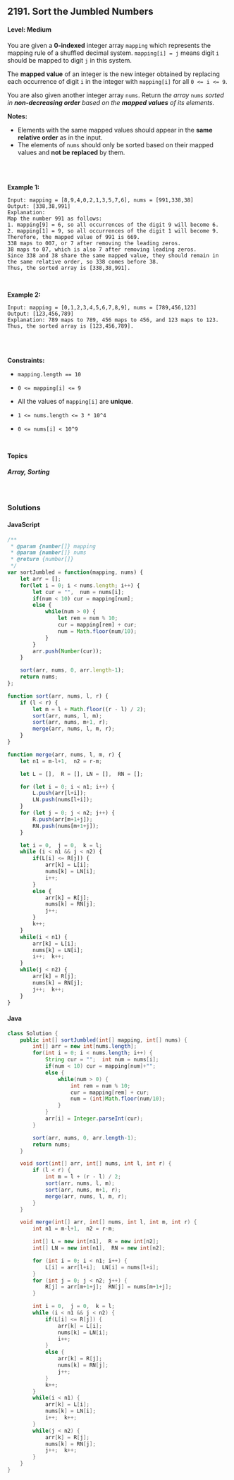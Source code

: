 ## 2191. Sort the Jumbled Numbers
#### Level: Medium


You are given a **0-indexed** integer array `mapping` which represents the mapping rule of a shuffled decimal system. `mapping[i] = j` means digit `i` should be mapped to digit `j` in this system.

The **mapped value** of an integer is the new integer obtained by replacing each occurrence of digit `i` in the integer with `mapping[i]` for all `0 <= i <= 9`.

You are also given another integer array `nums`. Return *the array* `nums` *sorted in **non-decreasing order** based on the **mapped values** of its elements.*

**Notes:**

- Elements with the same mapped values should appear in the **same relative order** as in the input.
- The elements of `nums` should only be sorted based on their mapped values and **not be replaced** by them.

<br><br>


**Example 1:** 

<!-- <img src="https://assets.leetcode.com/uploads/2020/01/09/sample_1_1684.png" width="560px"/>  <br>   -->

```
Input: mapping = [8,9,4,0,2,1,3,5,7,6], nums = [991,338,38]
Output: [338,38,991]
Explanation: 
Map the number 991 as follows:
1. mapping[9] = 6, so all occurrences of the digit 9 will become 6.
2. mapping[1] = 9, so all occurrences of the digit 1 will become 9.
Therefore, the mapped value of 991 is 669.
338 maps to 007, or 7 after removing the leading zeros.
38 maps to 07, which is also 7 after removing leading zeros.
Since 338 and 38 share the same mapped value, they should remain in the same relative order, so 338 comes before 38.
Thus, the sorted array is [338,38,991].
```

<br> 


**Example 2:**

<!-- <img src="https://assets.leetcode.com/uploads/2020/01/09/sample_2_1684.png" width="420px"/>  <br>   -->

```
Input: mapping = [0,1,2,3,4,5,6,7,8,9], nums = [789,456,123]
Output: [123,456,789]
Explanation: 789 maps to 789, 456 maps to 456, and 123 maps to 123. Thus, the sorted array is [123,456,789].
```

<br>


<!-- **Example 3:** 

<!-- <img src="https://assets.leetcode.com/uploads/2020/01/15/sample_3_1684.png" width="540px"/>  <br>  

```
Input, Output, Explanation
```

<br>   -->


<br>

**Constraints:**

- `mapping.length == 10`

- `0 <= mapping[i] <= 9`

- All the values of `mapping[i]` are **unique**.

- `1 <= nums.length <= 3 * 10^4`

- `0 <= nums[i] < 10^9`



<br>

**Topics** 

##### Array, Sorting


<br>

### Solutions

#### JavaScript
```javascript
/**
 * @param {number[]} mapping
 * @param {number[]} nums
 * @return {number[]}
 */
var sortJumbled = function(mapping, nums) {
    let arr = [];
    for(let i = 0; i < nums.length; i++) {
        let cur = "",  num = nums[i];
        if(num < 10) cur = mapping[num];
        else {        
            while(num > 0) {
                let rem = num % 10;
                cur = mapping[rem] + cur;
                num = Math.floor(num/10);
            }
        }
        arr.push(Number(cur));
    }

    sort(arr, nums, 0, arr.length-1);
    return nums;
};

function sort(arr, nums, l, r) {
    if (l < r) {
        let m = l + Math.floor((r - l) / 2);
        sort(arr, nums, l, m);
        sort(arr, nums, m+1, r);
        merge(arr, nums, l, m, r);
    }
}

function merge(arr, nums, l, m, r) {
    let n1 = m-l+1,  n2 = r-m;

    let L = [],  R = [], LN = [],  RN = [];

    for (let i = 0; i < n1; i++) {
        L.push(arr[l+i]);
        LN.push(nums[l+i]);
    }
    for (let j = 0; j < n2; j++) {
        R.push(arr[m+1+j]);
        RN.push(nums[m+1+j]);
    }

    let i = 0,  j = 0,  k = l;
    while (i < n1 && j < n2) {
        if(L[i] <= R[j]) {
            arr[k] = L[i];
            nums[k] = LN[i];
            i++;
        }
        else {
            arr[k] = R[j];  
            nums[k] = RN[j];
            j++;
        }
        k++;
    }
    while(i < n1) {
        arr[k] = L[i];
        nums[k] = LN[i];
        i++;  k++;
    }
    while(j < n2) {
        arr[k] = R[j];
        nums[k] = RN[j];
        j++;  k++;
    }
}
```

#### Java
```java
class Solution {
    public int[] sortJumbled(int[] mapping, int[] nums) {
        int[] arr = new int[nums.length];
        for(int i = 0; i < nums.length; i++) {
            String cur = "";  int num = nums[i];
            if(num < 10) cur = mapping[num]+"";
            else {        
                while(num > 0) {
                    int rem = num % 10;
                    cur = mapping[rem] + cur;
                    num = (int)Math.floor(num/10);
                }
            }
            arr[i] = Integer.parseInt(cur);
        }

        sort(arr, nums, 0, arr.length-1);
        return nums;    
    }

    void sort(int[] arr, int[] nums, int l, int r) {
        if (l < r) {
            int m = l + (r - l) / 2;
            sort(arr, nums, l, m);
            sort(arr, nums, m+1, r);
            merge(arr, nums, l, m, r);
        }
    }

    void merge(int[] arr, int[] nums, int l, int m, int r) {
        int n1 = m-l+1,  n2 = r-m;

        int[] L = new int[n1],  R = new int[n2];
        int[] LN = new int[n1],  RN = new int[n2];

        for (int i = 0; i < n1; i++) {
            L[i] = arr[l+i];  LN[i] = nums[l+i];
        }
        for (int j = 0; j < n2; j++) {
            R[j] = arr[m+1+j];  RN[j] = nums[m+1+j];
        }

        int i = 0,  j = 0,  k = l;
        while (i < n1 && j < n2) {
            if(L[i] <= R[j]) {
                arr[k] = L[i];
                nums[k] = LN[i];
                i++;
            }
            else {
                arr[k] = R[j];  
                nums[k] = RN[j];
                j++;
            }
            k++;
        }
        while(i < n1) {
            arr[k] = L[i];
            nums[k] = LN[i];
            i++;  k++;
        }
        while(j < n2) {
            arr[k] = R[j];
            nums[k] = RN[j];
            j++;  k++;
        }
    }
}
```
